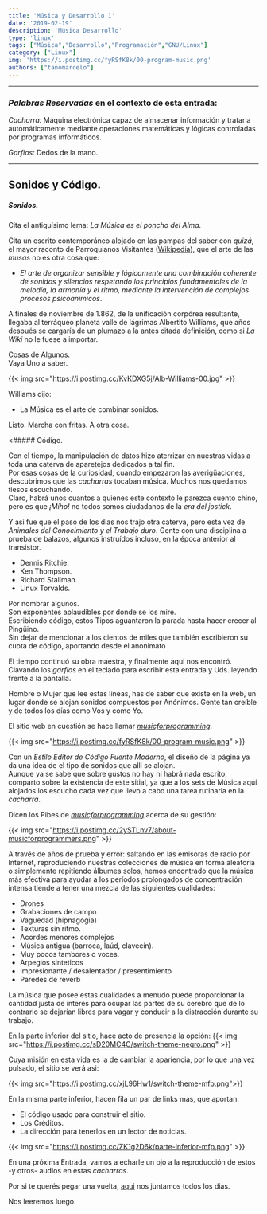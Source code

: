 ```yaml
---
title: 'Música y Desarrollo 1'
date: '2019-02-19'
description: 'Música Desarrollo'
type: 'linux'
tags: ["Música","Desarrollo","Programación","GNU/Linux"]
category: ["Linux"]
img: 'https://i.postimg.cc/fyRSfK8k/00-program-music.png'
authors: ["tanomarcelo"]
---
```

-------------------------------------------------------------------------
### _Palabras Reservadas_ en el contexto de esta entrada:

_Cacharra:_ Máquina electrónica capaz de almacenar información y tratarla automáticamente mediante operaciones matemáticas y lógicas controladas por programas informáticos.

_Garfios:_ Dedos de la mano.
_________________________________________________________________________
## Sonidos y Código.
##### Sonidos.

Cita el antiquísimo lema: _La Música es el poncho del Alma._

Cita un escrito contemporáneo alojado en las pampas del saber con _quizá_, el mayor raconto de Parroquianos Visitantes ([Wikipedia](https://es.wikipedia.org/wiki/M%C3%BAsica)), que el arte de las _musas_ no es otra cosa que:

 * _El arte de organizar sensible y lógicamente una combinación coherente de sonidos y silencios respetando los principios fundamentales de la melodía, la armonía y el ritmo, mediante la intervención de complejos procesos psicoanímicos_.

A finales de noviembre de 1.862, de la unificación corpórea resultante, llegaba al terráqueo planeta valle de lágrimas Albertito Williams, que años después se cargaría de un plumazo a la antes citada definición, como si _La Wiki_ no le fuese a importar.

Cosas de Algunos.
<br>
Vaya Uno a saber.

{{< img src="https://i.postimg.cc/KvKDXG5j/Alb-Williams-00.jpg" >}}

Williams dijo:

* La Música es el arte de combinar sonidos.

Listo. Marcha con fritas. A otra cosa.

<##### Código.

Con el tiempo, la manipulación de datos hizo aterrizar en nuestras vidas a toda una caterva de aparetejos dedicados a tal fin.
<br>
Por esas cosas de la curiosidad, cuando empezaron las averigüaciones, descubrimos que las _cacharras_ tocaban música. Muchos nos quedamos tiesos escuchando.
<br>
Claro, habrá unos cuantos a quienes este contexto le parezca cuento chino, pero es que _¡Mího!_ no todos somos ciudadanos de la _era del jostick_.

Y asi fue que el paso de los dias nos trajo otra caterva, pero esta vez de _Animales del Conocimiento y el Trabajo duro_. Gente con una disciplina a prueba de balazos, algunos instruídos incluso, en la época anterior al transistor.

* Dennis Ritchie.
* Ken Thompson.
* Richard Stallman.
* Linux Torvalds.

Por nombrar algunos.
<br>
Son exponentes aplaudibles por donde se los mire.
<br>
Escribiendo código, estos Tipos aguantaron la parada hasta hacer crecer al Pingüino.
<br>
Sin dejar de mencionar a los cientos de miles que también escribieron su cuota de código, aportando desde el anonimato

El tiempo continuó su obra maestra, y finalmente aqui nos encontró.
Clavando los _garfios_ en el teclado para escribir esta entrada y Uds. leyendo frente a la pantalla.

Hombre o Mujer que lee estas líneas, has de saber que existe en la web, un lugar donde se alojan sonidos compuestos por Anónimos. Gente tan creíble y de todos los días como Vos y como Yo.

El sitio web en cuestión se hace llamar _[musicforprogramming](http://musicforprogramming.net/)_.

{{< img src="https://i.postimg.cc/fyRSfK8k/00-program-music.png" >}}

Con un _Estilo Editor de Código Fuente Moderno_, el diseño de la página ya da una idea de el tipo de sonidos que alli se alojan.
<br>
Aunque ya se sabe que sobre gustos no hay ni habrá nada escrito, comparto sobre la existencia de este sitial, ya que a los sets de Música aquí alojados los escucho cada vez que llevo a cabo una tarea rutinaria en la _cacharra_.

Dicen los Pibes de _[musicforprogramming](http://musicforprogramming.net/)_ acerca de su gestión:

{{< img src="https://i.postimg.cc/2ySTLnv7/about-musicforprogrammers.png" >}}


>
A través de años de prueba y error: saltando en las emisoras de radio por Internet, reproduciendo nuestras colecciones de música en forma aleatoria o simplemente repitiendo álbumes solos, hemos encontrado que la música más efectiva para ayudar a los períodos prolongados de concentración intensa tiende a tener una mezcla de las siguientes cualidades:
>
+ Drones
+ Grabaciones de campo
+ Vaguedad (hipnagogia)
+ Texturas sin ritmo.
+ Acordes menores complejos
+ Música antigua (barroca, laúd, clavecín).
+ Muy pocos tambores o voces.
+ Arpegios sinteticos
+ Impresionante / desalentador / presentimiento
+ Paredes de reverb
>
La música que posee estas cualidades a menudo puede proporcionar la cantidad justa de interés para ocupar las partes de su cerebro que de lo contrario se dejarían libres para vagar y conducir a la distracción durante su trabajo.

En la parte inferior del sitio, hace acto de presencia la opción: {{< img src="https://i.postimg.cc/sD20MC4C/switch-theme-negro.png" >}}

Cuya misión en esta vida es la de cambiar la apariencia, por lo que una vez pulsado, el sitio se verá asi:

{{< img src="https://i.postimg.cc/xjL96Hw1/switch-theme-mfp.png">}}

En la misma parte inferior, hacen fila un par de links mas, que aportan:

+ El código usado para construir el sitio.
+ Los Créditos.
+ La dirección para tenerlos en un lector de noticias.

{{< img src="https://i.postimg.cc/ZK1g2D6k/parte-inferior-mfp.png" >}}

En una próxima Entrada, vamos a echarle un ojo a la reproducción de estos -y otros- audios en estas _cacharras_.

Por si te querés pegar una vuelta, [aqui](https://t.me/comunidadsoftwarelibre) nos juntamos todos los dias.

Nos leeremos luego.
